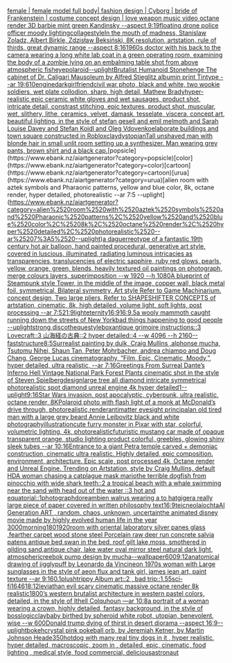 [female | female model full body| fashion design | Cyborg | bride of Frankenstein | costume concept design | love weapon music video octane render 3D barbie mint green Kandinsky --aspect 9:19](https://www.ebank.nz/aiartgenerator?category=female%2520%7C%2520female%2520model%2520full%2520body%7C%2520fashion%2520design%2520%7C%2520Cyborg%2520%7C%2520bride%2520of%2520Frankenstein%2520%7C%2520costume%2520concept%2520design%2520%7C%2520love%2520weapon%2520music%2520video%2520octane%2520render%25203D%2520barbie%2520mint%2520green%2520Kandinsky%2520--aspect%25209%3A19)[floating drone police officer moody lighting](https://www.ebank.nz/aiartgenerator?category=floating%2520drone%2520police%2520officer%2520moody%2520lighting)[collage](https://www.ebank.nz/aiartgenerator?category=collage)[style](https://www.ebank.nz/aiartgenerator?category=style)[In the mouth of madness, Stanislaw Zoladz, Albert Birkle, Zdzisław Beksiński, 8K resolution, artstation, rule of thirds, great dynamic range --aspect 8:16](https://www.ebank.nz/aiartgenerator?category=In%2520the%2520mouth%2520of%2520madness%2C%2520Stanislaw%2520Zoladz%2C%2520Albert%2520Birkle%2C%2520Zdzis%C5%82aw%2520Beksi%C5%84ski%2C%25208K%2520resolution%2C%2520artstation%2C%2520rule%2520of%2520thirds%2C%2520great%2520dynamic%2520range%2520--aspect%25208%3A16)[1960s doctor with his back to the camera wearing a long white lab coat in a green operating room, examining the body of a zombie lying on an embalming table shot from above atmospheric fisheye](https://www.ebank.nz/aiartgenerator?category=1960s%2520doctor%2520with%2520his%2520back%2520to%2520the%2520camera%2520wearing%2520a%2520long%2520white%2520lab%2520coat%2520in%2520a%2520green%2520operating%2520room%2C%2520examining%2520the%2520body%2520of%2520a%2520zombie%2520lying%2520on%2520an%2520embalming%2520table%2520shot%2520from%2520above%2520atmospheric%2520fisheye)[polaroid](https://www.ebank.nz/aiartgenerator?category=polaroid)[--uplight](https://www.ebank.nz/aiartgenerator?category=--uplight)[Brutalist Humanoid Stonehenge The cabinet of Dr. Caligari Mausoleum by Alfred Stieglitz albumin print Tintype --ar 19:6](https://www.ebank.nz/aiartgenerator?category=Brutalist%2520Humanoid%2520Stonehenge%2520The%2520cabinet%2520of%2520Dr.%2520Caligari%2520Mausoleum%2520by%2520Alfred%2520Stieglitz%2520albumin%2520print%2520Tintype%2520--ar%252019%3A6)[10](https://www.ebank.nz/aiartgenerator?category=10)[engine](https://www.ebank.nz/aiartgenerator?category=engine)[dark](https://www.ebank.nz/aiartgenerator?category=dark)[girlfriend](https://www.ebank.nz/aiartgenerator?category=girlfriend)[civil war photo, black and white, two wookie soldiers, wet plate collodion, sharp, high detail, Mathew Brady](https://www.ebank.nz/aiartgenerator?category=civil%2520war%2520photo%2C%2520black%2520and%2520white%2C%2520two%2520wookie%2520soldiers%2C%2520wet%2520plate%2520collodion%2C%2520sharp%2C%2520high%2520detail%2C%2520Mathew%2520Brady)[hyper-realistic epic ceramic white gloves and wet sausages, product shot, intricate detail, constrast stitching, epic textures, product shot, muscular, wet, slithery, lithe, ceramics, velvet, damask, tesselate, viscera, concept art, beautiful lighting, in the style of stefan gesell and emil melmoth and Sarah Louise Davey and Stefan Koidl and Oleg Vdovenko](https://www.ebank.nz/aiartgenerator?category=hyper-realistic%2520epic%2520ceramic%2520white%2520gloves%2520and%2520wet%2520sausages%2C%2520product%2520shot%2C%2520intricate%2520detail%2C%2520constrast%2520stitching%2C%2520epic%2520textures%2C%2520product%2520shot%2C%2520muscular%2C%2520wet%2C%2520slithery%2C%2520lithe%2C%2520ceramics%2C%2520velvet%2C%2520damask%2C%2520tesselate%2C%2520viscera%2C%2520concept%2520art%2C%2520beautiful%2520lighting%2C%2520in%2520the%2520style%2520of%2520stefan%2520gesell%2520and%2520emil%2520melmoth%2520and%2520Sarah%2520Louise%2520Davey%2520and%2520Stefan%2520Koidl%2520and%2520Oleg%2520Vdovenko)[elaborate buildings and town square constructed in Roblox](https://www.ebank.nz/aiartgenerator?category=elaborate%2520buildings%2520and%2520town%2520square%2520constructed%2520in%2520Roblox)[clay](https://www.ebank.nz/aiartgenerator?category=clay)[dystopian](https://www.ebank.nz/aiartgenerator?category=dystopian)[Tall unshaved man with blonde hair in small unlit room setting up a synthesizer. Man wearing grey pants, brown shirt and a black cap.](https://www.ebank.nz/aiartgenerator?category=Tall%2520unshaved%2520man%2520with%2520blonde%2520hair%2520in%2520small%2520unlit%2520room%2520setting%2520up%2520a%2520synthesizer.%2520Man%2520wearing%2520grey%2520pants%2C%2520brown%2520shirt%2520and%2520a%2520black%2520cap.)[popsicle](https://www.ebank.nz/aiartgenerator?category=popsicle)[color](https://www.ebank.nz/aiartgenerator?category=color)[cartoon](https://www.ebank.nz/aiartgenerator?category=cartoon)[urua](https://www.ebank.nz/aiartgenerator?category=urua)[alien room with aztek symbols and Pharaonic patterns, yellow and blue color, 8k, octane render, hyper detailed, photorealistic --ar 7:5 --uplight](https://www.ebank.nz/aiartgenerator?category=alien%2520room%2520with%2520aztek%2520symbols%2520and%2520Pharaonic%2520patterns%2C%2520yellow%2520and%2520blue%2520color%2C%25208k%2C%2520octane%2520render%2C%2520hyper%2520detailed%2C%2520photorealistic%2520--ar%25207%3A5%2520--uplight)[a daguerreotype of a fantastic 19th century hot air balloon, hand painted procedural, generative art style, covered in luscious, illuminated, radiating luminous intricacies as transparencies, translucencies of electric sapphire, ruby red glows, pearls, yellow, orange, green, blends, heavily textured oil paintings on photograph, merge colours layers, superimposition  --w 1920 --h 1080](https://www.ebank.nz/aiartgenerator?category=a%2520daguerreotype%2520of%2520a%2520fantastic%252019th%2520century%2520hot%2520air%2520balloon%2C%2520hand%2520painted%2520procedural%2C%2520generative%2520art%2520style%2C%2520covered%2520in%2520luscious%2C%2520illuminated%2C%2520radiating%2520luminous%2520intricacies%2520as%2520transparencies%2C%2520translucencies%2520of%2520electric%2520sapphire%2C%2520ruby%2520red%2520glows%2C%2520pearls%2C%2520yellow%2C%2520orange%2C%2520green%2C%2520blends%2C%2520heavily%2520textured%2520oil%2520paintings%2520on%2520photograph%2C%2520merge%2520colours%2520layers%2C%2520superimposition%2520%2520--w%25201920%2520--h%25201080)[A blueprint of Steampunk style Tower,   in the middle of the image,   copper wall, black metal foil, symmetrical,  Bilateral symmetry,  Art style Refer to Game Machinarium.  concept design, Two large pliers, Refer to SHAPESHIFTER CONCEPTS  of artstation, cinematic,  8k, high detailed,  volume light,  soft lights,  post processing    --ar 7:5](https://www.ebank.nz/aiartgenerator?category=A%2520blueprint%2520of%2520Steampunk%2520style%2520Tower%2C%2520%2520%2520in%2520the%2520middle%2520of%2520the%2520image%2C%2520%2520%2520copper%2520wall%2C%2520black%2520metal%2520foil%2C%2520symmetrical%2C%2520%2520Bilateral%2520symmetry%2C%2520%2520Art%2520style%2520Refer%2520to%2520Game%2520Machinarium.%2520%2520concept%2520design%2C%2520Two%2520large%2520pliers%2C%2520Refer%2520to%2520SHAPESHIFTER%2520CONCEPTS%2520%2520of%2520artstation%2C%2520cinematic%2C%2520%25208k%2C%2520high%2520detailed%2C%2520%2520volume%2520light%2C%2520%2520soft%2520lights%2C%2520%2520post%2520processing%2520%2520%2520%2520--ar%25207%3A5)[21:9](https://www.ebank.nz/aiartgenerator?category=21%3A9)[light](https://www.ebank.nz/aiartgenerator?category=light)[eternity](https://www.ebank.nz/aiartgenerator?category=eternity)[16:9](https://www.ebank.nz/aiartgenerator?category=16%3A9)[16:9](https://www.ebank.nz/aiartgenerator?category=16%3A9)[.5](https://www.ebank.nz/aiartgenerator?category=.5)[a wooly mammoth caught running down the streets of New York](https://www.ebank.nz/aiartgenerator?category=a%2520wooly%2520mammoth%2520caught%2520running%2520down%2520the%2520streets%2520of%2520New%2520York)[bad things happening to good people --uplight](https://www.ebank.nz/aiartgenerator?category=bad%2520things%2520happening%2520to%2520good%2520people%2520--uplight)[strong,](https://www.ebank.nz/aiartgenerator?category=strong%2C)[discotheque](https://www.ebank.nz/aiartgenerator?category=discotheque)[style](https://www.ebank.nz/aiartgenerator?category=style)[box](https://www.ebank.nz/aiartgenerator?category=box)[antique grimoire instructions::3 Lovecraft::3 山海経の古典::2 hyper detailed::4 --w 4096 --h 2160](https://www.ebank.nz/aiartgenerator?category=antique%2520grimoire%2520instructions%3A%3A3%2520Lovecraft%3A%3A3%2520%E5%B1%B1%E6%B5%B7%E7%B5%8C%E3%81%AE%E5%8F%A4%E5%85%B8%3A%3A2%2520hyper%2520detailed%3A%3A4%2520--w%25204096%2520--h%25202160)[--fast](https://www.ebank.nz/aiartgenerator?category=--fast)[structure](https://www.ebank.nz/aiartgenerator?category=structure)[8:5](https://www.ebank.nz/aiartgenerator?category=8%3A5)[Surrealist painting by dulk, Craig Mullins ,alphonse mucha, Tsutomu Nihei, Shaun Tan, Peter Mohrbacher, andrea chiampo and Doug Chang, George Lucas cinematography, “Film, Epic, Cinematic, Moody,”, hyper detailed, ultra realistic, --ar 7:16](https://www.ebank.nz/aiartgenerator?category=Surrealist%2520painting%2520by%2520dulk%2C%2520Craig%2520Mullins%2520%2Calphonse%2520mucha%2C%2520Tsutomu%2520Nihei%2C%2520Shaun%2520Tan%2C%2520Peter%2520Mohrbacher%2C%2520andrea%2520chiampo%2520and%2520Doug%2520Chang%2C%2520George%2520Lucas%2520cinematography%2C%2520%E2%80%9CFilm%2C%2520Epic%2C%2520Cinematic%2C%2520Moody%2C%E2%80%9D%2C%2520hyper%2520detailed%2C%2520ultra%2520realistic%2C%2520--ar%25207%3A16)[Greetings From Surreal Dante’s Inferno Hell Vintage National Park Forest Plants cinematic shot in the style of Steven Spielberg](https://www.ebank.nz/aiartgenerator?category=Greetings%2520From%2520Surreal%2520Dante%E2%80%99s%2520Inferno%2520Hell%2520Vintage%2520National%2520Park%2520Forest%2520Plants%2520cinematic%2520shot%2520in%2520the%2520style%2520of%2520Steven%2520Spielberg)[design](https://www.ebank.nz/aiartgenerator?category=design)[large tree all diamond intricate symmetrical photorealistic spot diamond unreal engine 4k hyper detailed](https://www.ebank.nz/aiartgenerator?category=large%2520tree%2520all%2520diamond%2520intricate%2520symmetrical%2520photorealistic%2520spot%2520diamond%2520unreal%2520engine%25204k%2520hyper%2520detailed)[1](https://www.ebank.nz/aiartgenerator?category=1)[--uplight](https://www.ebank.nz/aiartgenerator?category=--uplight)[9:16](https://www.ebank.nz/aiartgenerator?category=9%3A16)[Star Wars invasion, post apocalyptic, cyberpunk, ultra realistic, octane render, 8K](https://www.ebank.nz/aiartgenerator?category=Star%2520Wars%2520invasion%2C%2520post%2520apocalyptic%2C%2520cyberpunk%2C%2520ultra%2520realistic%2C%2520octane%2520render%2C%25208K)[Polaroid photo with flash light of a monk at McDonald’s drive through, photorealistic,](https://www.ebank.nz/aiartgenerator?category=Polaroid%2520photo%2520with%2520flash%2520light%2520of%2520a%2520monk%2520at%2520McDonald%E2%80%99s%2520drive%2520through%2C%2520photorealistic%2C)[render](https://www.ebank.nz/aiartgenerator?category=render)[antimatter eyesight principal](https://www.ebank.nz/aiartgenerator?category=antimatter%2520eyesight%2520principal)[an old tired man with a large grey beard Annie Leibovitz black and white photography](https://www.ebank.nz/aiartgenerator?category=an%2520old%2520tired%2520man%2520with%2520a%2520large%2520grey%2520beard%2520Annie%2520Leibovitz%2520black%2520and%2520white%2520photography)[illustration](https://www.ebank.nz/aiartgenerator?category=illustration)[cute furry monster in Pixar with star, colorful, volumetric lighting, 4k, photorealistic](https://www.ebank.nz/aiartgenerator?category=cute%2520furry%2520monster%2520in%2520Pixar%2520with%2520star%2C%2520colorful%2C%2520volumetric%2520lighting%2C%25204k%2C%2520photorealistic)[futuristic mustang car made of opaque transparent orange, studio lighting product colorful, greebles, glowing shiny sleek tubes --ar 10:16](https://www.ebank.nz/aiartgenerator?category=futuristic%2520mustang%2520car%2520made%2520of%2520opaque%2520transparent%2520orange%2C%2520studio%2520lighting%2520product%2520colorful%2C%2520greebles%2C%2520glowing%2520shiny%2520sleek%2520tubes%2520--ar%252010%3A16)[Entrance to a giant Petra temple carved + demoniac construction, cinematic ultra realistic. Highly detailed, epic composition. environment, architecture. Epic scale, post processed 4k, Octane render and Unreal Engine. Trending on Artstation, style by Craig Mullins, default HD](https://www.ebank.nz/aiartgenerator?category=Entrance%2520to%2520a%2520giant%2520Petra%2520temple%2520carved%2520%2B%2520demoniac%2520construction%2C%2520cinematic%2520ultra%2520realistic.%2520Highly%2520detailed%2C%2520epic%2520composition.%2520environment%2C%2520architecture.%2520Epic%2520scale%2C%2520post%2520processed%25204k%2C%2520Octane%2520render%2520and%2520Unreal%2520Engine.%2520Trending%2520on%2520Artstation%2C%2520style%2520by%2520Craig%2520Mullins%2C%2520default%2520HD)[A woman chasing a cat](https://www.ebank.nz/aiartgenerator?category=A%2520woman%2520chasing%2520a%2520cat)[plague mask mario](https://www.ebank.nz/aiartgenerator?category=plague%2520mask%2520mario)[the terrible dogfish from pinocchio with wide shark teeth::2 a tropical beach with a whale swimming near the sand with head out of the water ::3 hot and equatorial::1](https://www.ebank.nz/aiartgenerator?category=the%2520terrible%2520dogfish%2520from%2520pinocchio%2520with%2520wide%2520shark%2520teeth%3A%3A2%2520a%2520tropical%2520beach%2520with%2520a%2520whale%2520swimming%2520near%2520the%2520sand%2520with%2520head%2520out%2520of%2520the%2520water%2520%3A%3A3%2520hot%2520and%2520equatorial%3A%3A1)[photograph](https://www.ebank.nz/aiartgenerator?category=photograph)[dore](https://www.ebank.nz/aiartgenerator?category=dore)[ambien walrus wearing a to hat](https://www.ebank.nz/aiartgenerator?category=ambien%2520walrus%2520wearing%2520a%2520to%2520hat)[giger](https://www.ebank.nz/aiartgenerator?category=giger)[a really large piece of paper covered in written philosophy text](https://www.ebank.nz/aiartgenerator?category=a%2520really%2520large%2520piece%2520of%2520paper%2520covered%2520in%2520written%2520philosophy%2520text)[16:9](https://www.ebank.nz/aiartgenerator?category=16%3A9)[teicneolaíochta](https://www.ebank.nz/aiartgenerator?category=teicneola%C3%ADochta)[AI Generation ART , random, chaos, unknown, uncertain](https://www.ebank.nz/aiartgenerator?category=AI%2520Generation%2520ART%2520%2C%2520random%2C%2520chaos%2C%2520unknown%2C%2520uncertain)[the animated disney movie made by highly evolved human life in the year 3000](https://www.ebank.nz/aiartgenerator?category=the%2520animated%2520disney%2520movie%2520made%2520by%2520highly%2520evolved%2520human%2520life%2520in%2520the%2520year%25203000)[morning](https://www.ebank.nz/aiartgenerator?category=morning)[180](https://www.ebank.nz/aiartgenerator?category=180)[1920](https://www.ebank.nz/aiartgenerator?category=1920)[room with oriental laboratory silver panes glass ,fearther carpet wood stone steel Porcelain raw deer run concrete salvia patens antique bed,swan in the bed, roof gilt lake,moss, smothered in gilding sand,antique chair, lake water oval mirror steel natural dark light, atmospheric](https://www.ebank.nz/aiartgenerator?category=room%2520with%2520oriental%2520laboratory%2520silver%2520panes%2520glass%2520%2Cfearther%2520carpet%2520wood%2520stone%2520steel%2520Porcelain%2520raw%2520deer%2520run%2520concrete%2520salvia%2520patens%2520antique%2520bed%2Cswan%2520in%2520the%2520bed%2C%2520roof%2520gilt%2520lake%2Cmoss%2C%2520smothered%2520in%2520gilding%2520sand%2Cantique%2520chair%2C%2520lake%2520water%2520oval%2520mirror%2520steel%2520natural%2520dark%2520light%2C%2520atmospheric)[reebok pump design by mucha](https://www.ebank.nz/aiartgenerator?category=reebok%2520pump%2520design%2520by%2520mucha)[--wallpaper](https://www.ebank.nz/aiartgenerator?category=--wallpaper)[600](https://www.ebank.nz/aiartgenerator?category=600)[9:12](https://www.ebank.nz/aiartgenerator?category=9%3A12)[anatomical drawing of jigglypuff by Leonardo da Vinci](https://www.ebank.nz/aiartgenerator?category=anatomical%2520drawing%2520of%2520jigglypuff%2520by%2520Leonardo%2520da%2520Vinci)[neon 1970s woman with Large sunglasses in the style of aeon flux and tank girl, james jean art, paint texture --ar 9:16](https://www.ebank.nz/aiartgenerator?category=neon%25201970s%2520woman%2520with%2520Large%2520sunglasses%2520in%2520the%2520style%2520of%2520aeon%2520flux%2520and%2520tank%2520girl%2C%2520james%2520jean%2520art%2C%2520paint%2520texture%2520--ar%25209%3A16)[0.1](https://www.ebank.nz/aiartgenerator?category=0.1)[plush](https://www.ebank.nz/aiartgenerator?category=plush)[trippy Album art::2 , bad trip::1.5](https://www.ebank.nz/aiartgenerator?category=trippy%2520Album%2520art%3A%3A2%2520%2C%2520bad%2520trip%3A%3A1.5)[5](https://www.ebank.nz/aiartgenerator?category=5)[sci-fi](https://www.ebank.nz/aiartgenerator?category=sci-fi)[1646](https://www.ebank.nz/aiartgenerator?category=1646)[1](https://www.ebank.nz/aiartgenerator?category=1)[8:12](https://www.ebank.nz/aiartgenerator?category=8%3A12)[leviathan evil scary cinematic massive octane render 8k realistic](https://www.ebank.nz/aiartgenerator?category=leviathan%2520evil%2520scary%2520cinematic%2520massive%2520octane%2520render%25208k%2520realistic)[1800’s western brutalist architecture in western pastel colors, detailed, in the style of Ithell Colquhoun —ar 10:8](https://www.ebank.nz/aiartgenerator?category=1800%E2%80%99s%2520western%2520brutalist%2520architecture%2520in%2520western%2520pastel%2520colors%2C%2520detailed%2C%2520in%2520the%2520style%2520of%2520Ithell%2520Colquhoun%2520%E2%80%94ar%252010%3A8)[a portrait of a woman wearing a crown, highly detailed, fantasy background, in the style of bosslogic](https://www.ebank.nz/aiartgenerator?category=a%2520portrait%2520of%2520a%2520woman%2520wearing%2520a%2520crown%2C%2520highly%2520detailed%2C%2520fantasy%2520background%2C%2520in%2520the%2520style%2520of%2520bosslogic)[clay](https://www.ebank.nz/aiartgenerator?category=clay)[baby birthed by spheroid white robot, utopian, benevolent, wise --w 600](https://www.ebank.nz/aiartgenerator?category=baby%2520birthed%2520by%2520spheroid%2520white%2520robot%2C%2520utopian%2C%2520benevolent%2C%2520wise%2520--w%2520600)[Donald trump dying of thirst in desert diorama --aspect 16:9](https://www.ebank.nz/aiartgenerator?category=Donald%2520trump%2520dying%2520of%2520thirst%2520in%2520desert%2520diorama%2520--aspect%252016%3A9)[--uplight](https://www.ebank.nz/aiartgenerator?category=--uplight)[bokeh](https://www.ebank.nz/aiartgenerator?category=bokeh)[crystal pink pokeball orb, by Jeremiah Ketner, by Martin Johnson Heade](https://www.ebank.nz/aiartgenerator?category=crystal%2520pink%2520pokeball%2520orb%2C%2520by%2520Jeremiah%2520Ketner%2C%2520by%2520Martin%2520Johnson%2520Heade)[350](https://www.ebank.nz/aiartgenerator?category=350)[hotdog with many real tiny dogs in it , hyper realistic, hyper detailed, macroscopic, zoom in , detailed, epic, cinematic, food lighting , medical style, food commercial, delicious](https://www.ebank.nz/aiartgenerator?category=hotdog%2520with%2520many%2520real%2520tiny%2520dogs%2520in%2520it%2520%2C%2520hyper%2520realistic%2C%2520hyper%2520detailed%2C%2520macroscopic%2C%2520zoom%2520in%2520%2C%2520detailed%2C%2520epic%2C%2520cinematic%2C%2520food%2520lighting%2520%2C%2520medical%2520style%2C%2520food%2520commercial%2C%2520delicious)[astronaut](https://www.ebank.nz/aiartgenerator?category=astronaut)